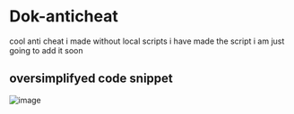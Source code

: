 # Dok-anticheat
cool anti cheat i made without local scripts 
i have made the script i am just going to add it soon
## oversimplifyed code snippet
![image](https://github.com/Maxwell317898/Dok-anticheat/assets/101601071/f0650801-8950-4aa8-a880-d3606682cdd7)

